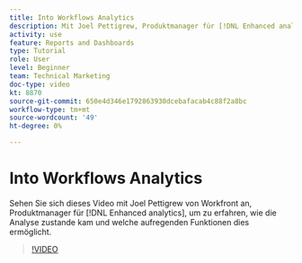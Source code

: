 ```yaml
---
title: Into Workflows Analytics
description: Mit Joel Pettigrew, Produktmanager für [!DNL Enhanced analytics].
activity: use
feature: Reports and Dashboards
type: Tutorial
role: User
level: Beginner
team: Technical Marketing
doc-type: video
kt: 8870
source-git-commit: 650e4d346e1792863930dcebafacab4c88f2a8bc
workflow-type: tm+mt
source-wordcount: '49'
ht-degree: 0%

---
```


# Into Workflows Analytics

Sehen Sie sich dieses Video mit Joel Pettigrew von Workfront an, Produktmanager für [!DNL Enhanced analytics], um zu erfahren, wie die Analyse zustande kam und welche aufregenden Funktionen dies ermöglicht.

>[!VIDEO](https://video.tv.adobe.com/v/335042/?quality=12&learn=on)

